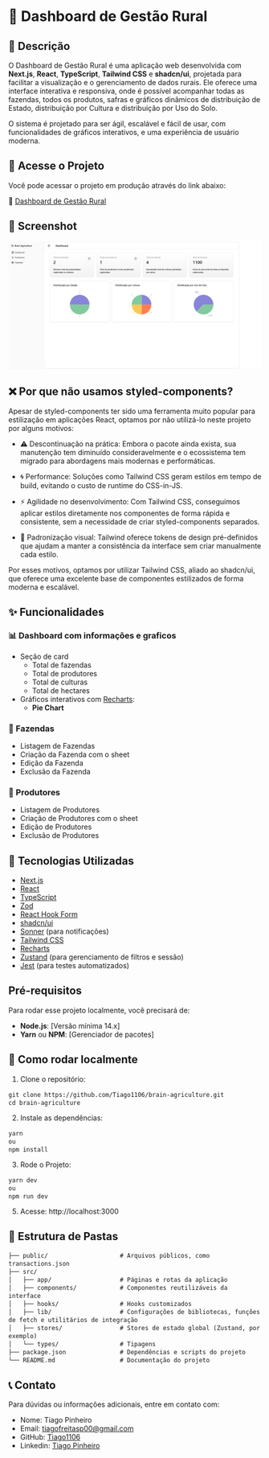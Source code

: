 # 🌾 Dashboard de Gestão Rural

## 📄 Descrição

O Dashboard de Gestão Rural é uma aplicação web desenvolvida com **Next.js**, **React**, **TypeScript**, **Tailwind CSS** e **shadcn/ui**, projetada para facilitar a visualização e o gerenciamento de dados rurais. Ele oferece uma interface interativa e responsiva, onde é possível acompanhar todas as fazendas, todos os produtos, safras e gráficos dinâmicos de distribuição de Estado, distribuição por Cultura e distribuição por Uso do Solo.

O sistema é projetado para ser ágil, escalável e fácil de usar, com funcionalidades de gráficos interativos, e uma experiência de usuário moderna.

## 🚀 Acesse o Projeto

Você pode acessar o projeto em produção através do link abaixo:

🔗 [Dashboard de Gestão Rural]()

## 📸 Screenshot

![Screenshot](./public/capture.png)

## ❌ Por que não usamos styled-components?

Apesar de styled-components ter sido uma ferramenta muito popular para estilização em aplicações React, optamos por não utilizá-lo neste projeto por alguns motivos:

- ⚠️ Descontinuação na prática: Embora o pacote ainda exista, sua manutenção tem diminuído consideravelmente e o ecossistema tem migrado para abordagens mais modernas e performáticas.

- 🌀 Performance: Soluções como Tailwind CSS geram estilos em tempo de build, evitando o custo de runtime do CSS-in-JS.

- ⚡ Agilidade no desenvolvimento: Com Tailwind CSS, conseguimos aplicar estilos diretamente nos componentes de forma rápida e consistente, sem a necessidade de criar styled-components separados.

- 🎨 Padronização visual: Tailwind oferece tokens de design pré-definidos que ajudam a manter a consistência da interface sem criar manualmente cada estilo.

Por esses motivos, optamos por utilizar Tailwind CSS, aliado ao shadcn/ui, que oferece uma excelente base de componentes estilizados de forma moderna e escalável.

## ✨ Funcionalidades

### 📊 Dashboard com informações e graficos
- Seção de card
  - Total de fazendas
  - Total de produtores
  - Total de culturas 
  - Total de hectares
- Gráficos interativos com [Recharts](https://recharts.org/):
  - **Pie Chart**

### 📄 Fazendas
- Listagem de Fazendas
- Criação da Fazenda com o sheet
- Edição da Fazenda
- Exclusão da Fazenda

### 📄 Produtores
- Listagem de Produtores
- Criação de Produtores com o sheet
- Edição de Produtores
- Exclusão de Produtores

## 🧪 Tecnologias Utilizadas

- [Next.js](https://nextjs.org/)
- [React](https://reactjs.org/)
- [TypeScript](https://www.typescriptlang.org/)
- [Zod](https://zod.dev/)
- [React Hook Form](https://react-hook-form.com/)
- [shadcn/ui](https://ui.shadcn.dev/)
- [Sonner](https://sonner.emilkowal.ski/) (para notificações)
- [Tailwind CSS](https://tailwindcss.com/)
- [Recharts](https://recharts.org/)
- [Zustand](https://zustand-demo.pmnd.rs/) (para gerenciamento de filtros e sessão)
- [Jest](https://jestjs.io/) (para testes automatizados)

## Pré-requisitos

Para rodar esse projeto localmente, você precisará de:

- **Node.js**: [Versão mínima 14.x]
- **Yarn** ou **NPM**: [Gerenciador de pacotes]

## 🚀 Como rodar localmente

1. Clone o repositório:
```
git clone https://github.com/Tiago1106/brain-agriculture.git
cd brain-agriculture
```

2. Instale as dependências:
```
yarn 
ou 
npm install
```

3. Rode o Projeto: 
```
yarn dev
ou
npm run dev
```

5. Acesse: http://localhost:3000

## 📁 Estrutura de Pastas
```
├── public/                    # Arquivos públicos, como transactions.json
├── src/
│   ├── app/                   # Páginas e rotas da aplicação
│   ├── components/            # Componentes reutilizáveis da interface
│   ├── hooks/                 # Hooks customizados
│   ├── lib/                   # Configurações de bibliotecas, funções de fetch e utilitários de integração
│   ├── stores/                # Stores de estado global (Zustand, por exemplo)
│   └── types/                 # Tipagens
├── package.json               # Dependências e scripts do projeto
└── README.md                  # Documentação do projeto
```
## 📞 Contato

Para dúvidas ou informações adicionais, entre em contato com:

- Nome: Tiago Pinheiro
- Email: tiagofreitasp00@gmail.com
- GitHub: [Tiago1106](https://github.com/Tiago1106)
- Linkedin: [Tiago Pinheiro](https://www.linkedin.com/in/tiagofp00/) 
